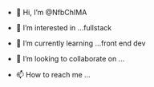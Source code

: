 - 👋 Hi, I’m @NfbChIMA
- 👀 I’m interested in ...fullstack
- 🌱 I’m currently learning ...front end dev

- 💞️ I’m looking to collaborate on ...
- 📫 How to reach me ...

<!---
NfbChIMA/NfbChIMA is a ✨ special ✨ repository because its `README.md` (this file) appears on your GitHub profile.
You can click the Preview link to take a look at your changes.
--->

